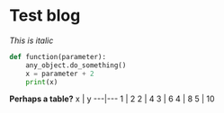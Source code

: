 # Test blog

*This is italic*

```python
def function(parameter):
    any_object.do_something()
    x = parameter + 2
    print(x)
```

**Perhaps a table?**
x | y
---|---
1 | 2
2 | 4
3 | 6
4 | 8
5 | 10